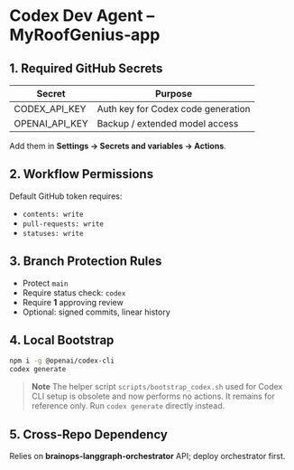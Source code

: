 # Codex Dev Agent – MyRoofGenius‑app

## 1. Required GitHub Secrets
| Secret | Purpose |
|--------|---------|
| CODEX_API_KEY | Auth key for Codex code generation |
| OPENAI_API_KEY | Backup / extended model access |

Add them in **Settings → Secrets and variables → Actions**.

## 2. Workflow Permissions
Default GitHub token requires:
- `contents: write`
- `pull-requests: write`
- `statuses: write`

## 3. Branch Protection Rules
- Protect `main`
- Require status check: `codex`
- Require **1** approving review
- Optional: signed commits, linear history

## 4. Local Bootstrap
```bash
npm i -g @openai/codex-cli
codex generate
```

> **Note**
> The helper script `scripts/bootstrap_codex.sh` used for Codex CLI setup is
> obsolete and now performs no actions. It remains for reference only. Run
> `codex generate` directly instead.

## 5. Cross‑Repo Dependency
Relies on **brainops‑langgraph‑orchestrator** API; deploy orchestrator first.
